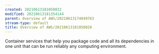 ```yaml
---
created: 20210613181050032
modified: 20210613181354144
parent: Overview of AWS/20210613174049763
stream-type: default
title: Overview of AWS/20210613181050028
---
```

Container services that help you package code and all its dependencies in one unit that can be run reliably any computing environment.
